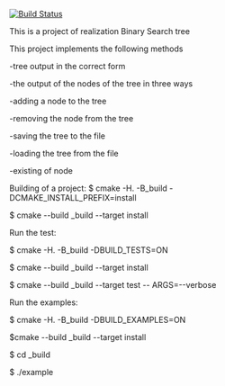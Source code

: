 [![Build Status](https://travis-ci.org/Kutyirov/BSTree.svg?branch=master)](https://travis-ci.org/Kutyirov/BSTree)

This is a project of realization Binary Search tree

This project implements the following methods

 -tree output in the correct form
 
 -the output of the nodes of the tree in three ways
 
 -adding a node to the tree
 
 -removing the node from the tree
 
 -saving the tree to the file
 
 -loading the tree from the file
 
 -existing of node
 
 
 
 
 
 Building of a project:
$ cmake -H. -B_build -DCMAKE_INSTALL_PREFIX=install

$ cmake --build _build --target install



Run the test:

$ cmake -H. -B_build -DBUILD_TESTS=ON

$ cmake --build _build --target install

$ cmake --build _build --target test -- ARGS=--verbose



Run the examples:

$ cmake -H. -B_build -DBUILD_EXAMPLES=ON

$cmake --build _build --target install

$ cd _build

$ ./example
